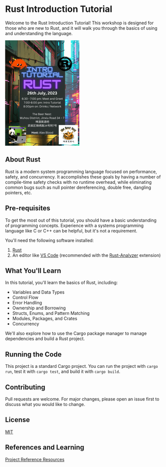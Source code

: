 # Rust Introduction Tutorial

Welcome to the Rust Introduction Tutorial! This workshop is designed for those who are new to Rust, and it will walk you through the basics of using and understanding the language.

![Rust Chengdu Coding Collective Meetup Info](chengdu-meetup-mini.png)

## About Rust

Rust is a modern system programming language focused on performance, safety, and concurrency. It accomplishes these goals by having a number of compile-time safety checks with no runtime overhead, while eliminating common bugs such as null pointer dereferencing, double free, dangling pointers, etc.

## Pre-requisites

To get the most out of this tutorial, you should have a basic understanding of programming concepts. Experience with a systems programming language like C or C++ can be helpful, but it's not a requirement.

You'll need the following software installed:

1. [Rust](https://www.rust-lang.org/tools/install)
2. An editor like [VS Code](https://code.visualstudio.com/download) (recommended with the [Rust-Analyzer](https://marketplace.visualstudio.com/items?itemName=rust-lang.rust-analyzer) extension)

## What You'll Learn

In this tutorial, you'll learn the basics of Rust, including:

- Variables and Data Types
- Control Flow
- Error Handling
- Ownership and Borrowing
- Structs, Enums, and Pattern Matching
- Modules, Packages, and Crates
- Concurrency

We'll also explore how to use the Cargo package manager to manage dependencies and build a Rust project.

## Running the Code

This project is a standard Cargo project. You can run the project with `cargo run`, test it with `cargo test`, and build it with `cargo build`.

## Contributing

Pull requests are welcome. For major changes, please open an issue first to discuss what you would like to change.

## License

[MIT](https://choosealicense.com/licenses/mit/)

## References and Learning

[Project Reference Resources](../main/REFERENCES.md)
